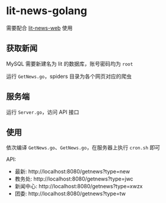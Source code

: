 # lit-news-golang

需要配合 [lit-news-web](https://github.com/vhxubo/lit-news-web) 使用

## 获取新闻

MySQL 需要新建名为 lit 的数据库，账号密码均为 `root`

运行 `GetNews.go`，spiders 目录为各个网页对应的爬虫

## 服务端

运行 `Server.go`，访问 API 接口

## 使用

依次编译 `GetNews.go`、`GetNews.go`，在服务器上执行 `cron.sh` 即可

API:

- 最新: http://localhost:8080/getnews?type=new
- 教务处: http://localhost:8080/getnews?type=jwc
- 新闻中心: http://localhost:8080/getnews?type=xwzx
- 团委: http://localhost:8080/getnews?type=tw
